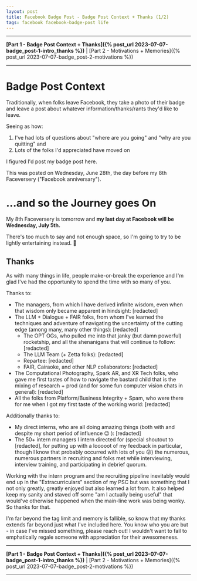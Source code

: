```yaml
---
layout: post
title: Facebook Badge Post - Badge Post Context + Thanks (1/2)  
tags: facebook facebook-badge-post life 
---
```


<hr>

<b>[Part 1 - Badge Post Context + Thanks]({% post_url 2023-07-07-badge_post-1-intro_thanks %})</b> 
|
[Part 2 - Motivations + Memories]({% post_url 2023-07-07-badge_post-2-motivations %}) 

<hr>

# Badge Post Context 

Traditionally, when folks leave Facebook, they take a photo of their badge and leave a post about whatever information/thanks/rants they'd like to leave.  

Seeing as how: 
1. I've had lots of questions about "where are you going" and "why are you quitting" and
2. Lots of the folks I'd appreciated have moved on

I figured I'd post my badge post here.  

This was posted on Wednesday, June 28th, the day before my 8th Faceversery ("Facebook anniversary").  

# ...and so the Journey goes On

My 8th Faceversery is tomorrow and <b>my last day at Facebook will be Wednesday, July 5th.</b> 

There's too much to say and not enough space, so I'm going to try to be lightly entertaining instead. 🙂

## Thanks

As with many things in life, people make-or-break the experience and I'm glad I've had the opportunity to spend the time with so many of you.

Thanks to:
* The managers, from which I have derived infinite wisdom, even when that wisdom only became apparent in hindsight: [redacted]
* The LLM + Dialogue + FAIR folks, from whom I've learned the techniques and adventure of navigating the uncertainty of the cutting edge (among many, many other things): [redacted]
    * The OPT OGs, who pulled me into that janky (but damn powerful) rocketship, and all the shenanigans that will continue to follow: [redacted]
    * The LLM Team (+ Zetta folks): [redacted]
    * Repartee: [redacted]
    * FAIR, Cairaoke, and other NLP collaborators: [redacted]
* The Computational Photography, Spark AR, and XR Tech folks, who gave me first tastes of how to navigate the bastard child that is the mixing of research + prod (and for some fun computer vision chats in general): [redacted]
* All the folks from Platform/Business Integrity + Spam, who were there for me when I got my first taste of the working world: [redacted]

Additionally thanks to:
* My direct interns, who are all doing amazing things (both with and despite my short period of influence 😉 ): [redacted]
* The 50+ intern managers I intern directed for (special shoutout to [redacted], for putting up with a looooot of my feedback in particular, though I know that probably occurred with lots of you 😛)
the numerous, numerous partners in recruiting and folks met while interviewing, interview training, and participating in debrief quorum.

Working with the intern program and the recruiting pipeline inevitably would end up in the "Extracurriculars" section of my PSC but was something that I not only greatly, greatly enjoyed but also learned a lot from. It also helped keep my sanity and staved off some "am I actually being useful" that would've otherwise happened when the main-line work was being wonky. So thanks for that. 

I'm far beyond the tag limit and memory is fallible, so know that my thanks extends far beyond just what I've included here. You know who you are but - in case I've missed something, please reach out! I wouldn't want to fail to emphatically regale someone with appreciation for their awesomeness. 

<hr>

<b>[Part 1 - Badge Post Context + Thanks]({% post_url 2023-07-07-badge_post-1-intro_thanks %})</b> 
|
[Part 2 - Motivations + Memories]({% post_url 2023-07-07-badge_post-2-motivations %}) 

<hr> 


